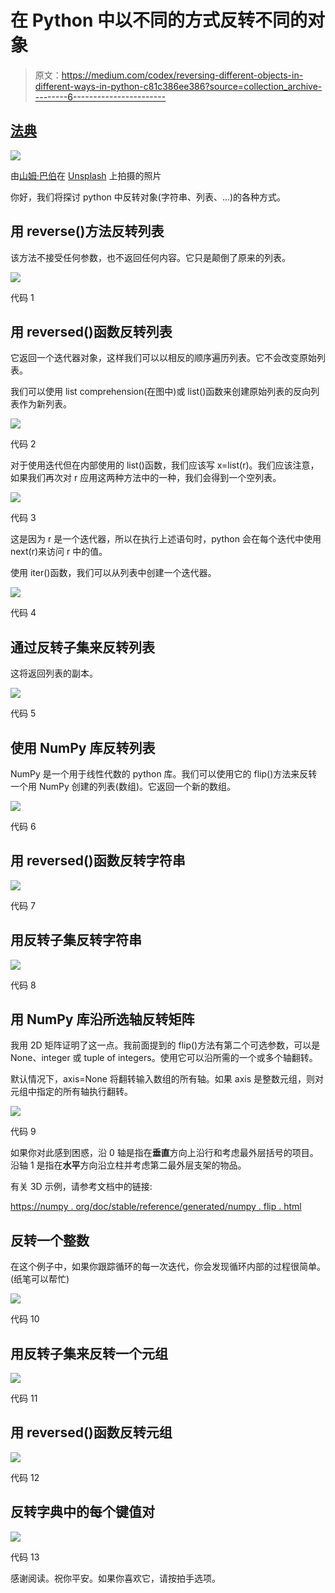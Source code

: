 # 在 Python 中以不同的方式反转不同的对象

> 原文：<https://medium.com/codex/reversing-different-objects-in-different-ways-in-python-c81c386ee386?source=collection_archive---------6----------------------->

## [法典](http://medium.com/codex)

![](img/fdad687495cc27007bb90a59cab909e8.png)

由[山姆·巴伯](https://unsplash.com/@milltownphotography?utm_source=unsplash&utm_medium=referral&utm_content=creditCopyText)在 [Unsplash](https://unsplash.com/s/photos/reverse?utm_source=unsplash&utm_medium=referral&utm_content=creditCopyText) 上拍摄的照片

你好，我们将探讨 python 中反转对象(字符串、列表、…)的各种方式。

## **用 reverse()方法反转列表**

该方法不接受任何参数，也不返回任何内容。它只是颠倒了原来的列表。

![](img/643ee672405a0bff42efa430ad3beb98.png)

代码 1

## **用 reversed()函数反转列表**

它返回一个迭代器对象，这样我们可以以相反的顺序遍历列表。它不会改变原始列表。

我们可以使用 list comprehension(在图中)或 list()函数来创建原始列表的反向列表作为新列表。

![](img/fc0ea2215895e69e9e58d58431dcd0b7.png)

代码 2

对于使用迭代但在内部使用的 list()函数，我们应该写 x=list(r)。我们应该注意，如果我们再次对 r 应用这两种方法中的一种，我们会得到一个空列表。

![](img/46c747ca685d3d7545e09d2a5e9f01be.png)

代码 3

这是因为 r 是一个迭代器，所以在执行上述语句时，python 会在每个迭代中使用 next(r)来访问 r 中的值。

使用 iter()函数，我们可以从列表中创建一个迭代器。

![](img/8d48f1a8a4bb6934a6d071441989df25.png)

代码 4

## **通过反转子集来反转列表**

这将返回列表的副本。

![](img/a0bbf793492bc209355b5c249b3210ec.png)

代码 5

## **使用 NumPy 库反转列表**

NumPy 是一个用于线性代数的 python 库。我们可以使用它的 flip()方法来反转一个用 NumPy 创建的列表(数组)。它返回一个新的数组。

![](img/2e4694fb417bc706fdcd59c4d82a263f.png)

代码 6

## **用 reversed()函数反转字符串**

![](img/25a86a1249d4d62b3e44d8fa920ebaeb.png)

代码 7

## **用反转子集反转字符串**

![](img/23fe5193fdde4f9522bdb1daa9fceede.png)

代码 8

## **用 NumPy 库沿所选轴反转矩阵**

我用 2D 矩阵证明了这一点。我前面提到的 flip()方法有第二个可选参数，可以是 None、integer 或 tuple of integers。使用它可以沿所需的一个或多个轴翻转。

默认情况下，axis=None 将翻转输入数组的所有轴。如果 axis 是整数元组，则对元组中指定的所有轴执行翻转。

![](img/c02f4022c15722afbeef36a90d0fa893.png)

代码 9

如果你对此感到困惑，沿 0 轴是指在**垂直**方向上沿行和考虑最外层括号的项目。沿轴 1 是指在**水平**方向沿立柱并考虑第二最外层支架的物品。

有关 3D 示例，请参考文档中的链接:

[https://numpy . org/doc/stable/reference/generated/numpy . flip . html](https://numpy.org/doc/stable/reference/generated/numpy.flip.html)

## **反转一个整数**

在这个例子中，如果你跟踪循环的每一次迭代，你会发现循环内部的过程很简单。(纸笔可以帮忙)

![](img/c670faecf2eef11d807de7d53aa5ad47.png)

代码 10

## **用**反转子集来反转一个元组

![](img/11eb1b1b591ac777bf9dd2a8a75d4aa0.png)

代码 11

## 用 reversed()函数反转元组

![](img/462c3f1b67821db629d9edad9113d017.png)

代码 12

## 反转字典中的每个键值对

![](img/bd266341e3a49ca78fbf84fc5da30ac5.png)

代码 13

感谢阅读。祝你平安。如果你喜欢它，请按拍手选项。
